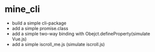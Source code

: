 # mine_cli
- build a simple cli-package
- add a simple promise.class
- add a simple two-way binding with Obejct.defineProperty(simulate Vue.js)
- add a simple iscroll_me.js (simulate iscroll.js)

